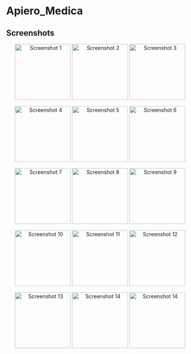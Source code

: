 # Apiero_Medica


## Screenshots

<p align="center">
  <img src="https://github.com/user-attachments/assets/ebcb5bf1-8da7-48ac-98d8-21c7de1e5374" alt="Screenshot 1" width="150"/>
  <img src="https://github.com/user-attachments/assets/1995b4f4-6609-4c39-b2f0-7e0700e9a8c5" alt="Screenshot 2" width="150"/>
  <img src="https://github.com/user-attachments/assets/46b622bc-ae00-42dd-a253-607b910ae7b5" alt="Screenshot 3" width="150"/>
</p>
<p align="center">
  <img src="https://github.com/user-attachments/assets/0bec9feb-f8ec-431f-ab3a-e53243fb92ea" alt="Screenshot 4" width="150"/>
  <img src="https://github.com/user-attachments/assets/7de4c290-d817-4bad-9142-564ecd8a8017" alt="Screenshot 5" width="150"/>
  <img src="https://github.com/user-attachments/assets/e080ed6a-efeb-4438-af37-c916c42fe26c" alt="Screenshot 6" width="150"/>
</p>
<p align="center">
  <img src="https://github.com/user-attachments/assets/03a72522-7c63-415b-b9d9-0e4447721825" alt="Screenshot 7" width="150"/>
  <img src="https://github.com/user-attachments/assets/1565b406-c956-4913-9e66-098659e8b7af" alt="Screenshot 8" width="150"/>
  <img src="https://github.com/user-attachments/assets/54aaf90d-f469-4060-8517-0435492a77f8" alt="Screenshot 9" width="150"/>
</p>
<p align="center">
  <img src="https://github.com/user-attachments/assets/fff836c9-4878-4377-819b-4106ee02655f" alt="Screenshot 10" width="150"/>
  <img src="https://github.com/user-attachments/assets/0e3c49ba-dd26-49e0-ae66-aa12573482c8" alt="Screenshot 11" width="150"/>
  <img src="https://github.com/user-attachments/assets/5808e8f8-134b-4b15-9315-e65146fcc783" alt="Screenshot 12" width="150"/>
</p>
<p align="center">
  <img src="https://github.com/user-attachments/assets/1764eaa4-edc8-4b37-8017-85d974cacb01" alt="Screenshot 13" width="150"/>
  <img src="https://github.com/user-attachments/assets/0943ed34-42dc-4ea9-a7e4-c3df5e5f5037" alt="Screenshot 14" width="150"/>
  <img src="https://github.com/user-attachments/assets/171d0516-3026-446a-b523-023c3b073c2b" alt="Screenshot 14" width="150"/>
  

  
</p>

